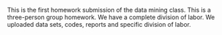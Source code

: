 This is the first homework submission of the data mining class. 
This is a three-person group homework. We have a complete division of labor. 
We uploaded data sets, codes, reports and specific division of labor.
